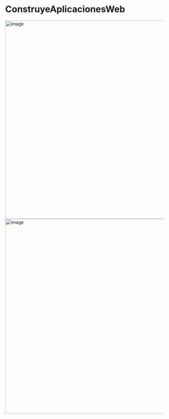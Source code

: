 # ConstruyeAplicacionesWeb
<img width="1356" height="631" alt="image" src="https://github.com/user-attachments/assets/813b8110-27f9-4205-9aee-a9fb619cdbcf" />


<img width="1337" height="620" alt="image" src="https://github.com/user-attachments/assets/51bfbe89-6afe-42a7-bf70-68155c712108" />
